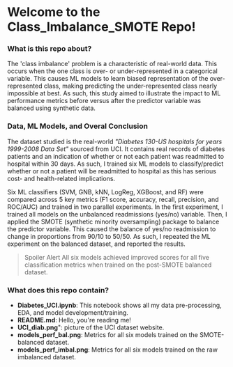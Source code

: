 # Welcome to the Class_Imbalance_SMOTE Repo!

### What is this repo about?
The 'class imbalance' problem is a characteristic of real-world data. This occurs when the one class is over- or under-represented in a categorical variable. This causes ML models to learn biased representation of the over-represented class, making predicting the under-represented class nearly impossible at best. As such, this study aimed to illustrate the impact to ML performance metrics before versus after the predictor variable was balanced using synthetic data. 

### Data, ML Models, and Overal Conclusion
The dataset studied is the real-world *"Diabetes 130-US hospitals for years 1999-2008 Data Set"* sourced from UCI. It contains real records of diabetes patients and an indication of whether or not each patient was readmitted to hospital within 30 days. As such, I trained six ML models to classify/predict whether or not a patient will be readmitted to hospital as this has serious cost- and health-related implications.

Six ML classifiers (SVM, GNB, kNN, LogReg, XGBoost, and RF) were compared across 5 key metrics (F1 score, accuracy, recall, precision, and ROC/AUC) and trained in two parallel experiments. In the first experiment, I trained all models on the unbalanced readmissions (yes/no) variable. Then, I applied the SMOTE (synthetic minority oversampling) package to balance the predictor variable. This caused the balance of yes/no readmission to change in proportions from 90/10 to 50/50. As such, I repeated the ML experiment on the balanced dataset, and reported the results.

> Spoiler Alert
All six models achieved improved scores for all five classification metrics when trained on the post-SMOTE balanced dataset. 

### What does this repo contain?
- **Diabetes_UCI.ipynb**: This notebook shows all my data pre-processing, EDA, and model development/training.
- **README.md**: Hello, you're reading me!
- **UCI_diab.png**": picture of the UCI dataset website.
- **models_perf_bal.png**: Metrics for all six models trained on the SMOTE-balanced dataset.
- **models_perf_imbal.png**: Metrics for all six models trained on the raw imbalanced dataset.
